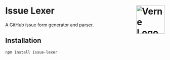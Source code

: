 # Issue Lexer <img src="https://i.imgur.com/c1HJy3b.png" alt="Verne Logo" width="90" height="90" align="right">

A GitHub issue form generator and parser.

## Installation

```bash
npm install issue-lexer
```
